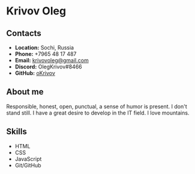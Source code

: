 # Krivov Oleg

## Contacts
* __Location:__ Sochi, Russia
* __Phone:__ +7965 48 17 487
* __Email:__ krivovoleg@gmail.com
* __Discord:__ OlegKrivov#8466
* __GitHub:__ [oKrivov](https://github.com/oKrivov)

## About me
Responsible, honest, open, punctual, a sense of humor is present. I don't stand still. I have a great desire to develop in the IT field.
I love mountains.

## Skills
* HTML
* CSS
* JavaScript
* Git/GitHub